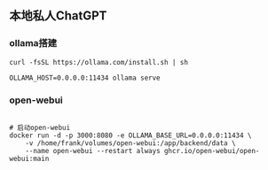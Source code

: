 ## 本地私人ChatGPT

### ollama搭建
```shell
curl -fsSL https://ollama.com/install.sh | sh

OLLAMA_HOST=0.0.0.0:11434 ollama serve
```


### open-webui
```shell

# 启动open-webui
docker run -d -p 3000:8080 -e OLLAMA_BASE_URL=0.0.0.0:11434 \
    -v /home/frank/volumes/open-webui:/app/backend/data \
    --name open-webui --restart always ghcr.io/open-webui/open-webui:main
```